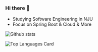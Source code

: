 ### Hi there 👋

<!--
**yst001/yst001** is a ✨ _special_ ✨ repository because its `README.md` (this file) appears on your GitHub profile.

Here are some ideas to get you started:

- 🔭 I’m currently working on ...
- 🌱 I’m currently learning ...
- 👯 I’m looking to collaborate on ...
- 🤔 I’m looking for help with ...
- 💬 Ask me about ...
- 📫 How to reach me: ...
- 😄 Pronouns: ...
- ⚡ Fun fact: ...
-->

- Studying Software Engineering in NJU
- Focus on Spring Boot & Cloud & More


![Github stats](https://github-readme-stats.vercel.app/api?username=yst001&theme=highcontrast&show_icons=true&count_private=true)

![Top Languages Card](https://github-readme-stats.vercel.app/api/top-langs/?username=yst001&layout=compact&theme=highcontrast)


